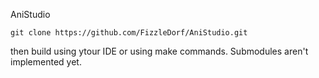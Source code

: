 AniStudio

`
git clone https://github.com/FizzleDorf/AniStudio.git
`

then build using ytour IDE or using make commands. Submodules aren't implemented yet.
